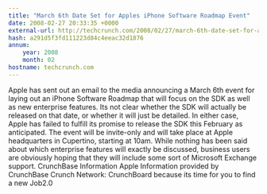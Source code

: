```yaml
---
title: "March 6th Date Set for Apples iPhone Software Roadmap Event"
date: 2008-02-27 20:33:35 +0000
external-url: http://techcrunch.com/2008/02/27/march-6th-date-set-for-apples-iphone-software-roadmap-event/
hash: a291d5f3fd111223d84c4eeac32d1876
annum:
    year: 2008
    month: 02
hostname: techcrunch.com
---
```


Apple has sent out an email to the media announcing a March 6th event for laying out an iPhone Software Roadmap that will focus on the SDK as well as new enterprise features.  Its not clear whether the SDK will actually be released on that date, or whether it will just be detailed. In either case, Apple has failed to fulfill its promise to release the SDK this February as anticipated.  The event will be invite-only and will take place at Apple headquarters in Cupertino, starting at 10am.  While nothing has been said about which enterprise features will exactly be discussed, business users are obviously hoping that they will include some sort of Microsoft Exchange support.    CrunchBase Information   Apple  Information provided by CrunchBase   Crunch Network:  CrunchBoard because its time for you to find a new Job2.0
